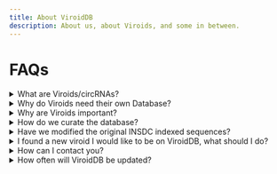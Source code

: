 ```yaml
---
title: About ViroidDB
description: About us, about Viroids, and some in between.
---
```



#  FAQs

  
<details>
  <summary>What are Viroids/circRNAs? </summary>
  
Viroids/circRNAs are unique groups of semi-mobile genetic agents. They are highly structured, often circular, use self-cleaving ribozymes or co-opted host enzymes, replicate via the rolling circle mechanism, and are characterized by small genome sizes.
This database has been curated to cover the entirety of viroid-like RNA agents: Viroids, small circular satellite RNAs, the recently described realm of ribozyviruses (*i.e.*, hepatitis delta virus and its relatives), and retrozymes.   
</details>  

    
  
<details>
  <summary>Why do Viroids need their own Database?</summary>
  
Despite the ever-increasing diversity and host range of these agents, no database currently exists. The most recent such database, [the subviral RNA database](doi.org/10.1186/1471-2180-6-24), was published 15 years ago and is no longer accessible.  
To better support computational and experimental research on these agents, we have semi-automatically compiled a database of nearly ten thousand viroid-like RNA sequences from the NCBI's nucleotide database and made them available for download at viroids.org. In addition to curating the respective INSDC accessions and sequences, we have performed considerable post-processing so that ViroidDB entries are consistently formatted, enabling their direct use in common downstream analyses (e.g. circular sequences are consistently rotated and all sequence sets are deduplicated and estimated to represent complete genomes). For use-cases where the complete range of variation is undesirable, we have performed clustering to identify a representative sequence for each cluster when no reference sequence is available. The database is version controlled and accessible online via a simple graphical user interface or by command-line interface for programmatic data retrieval. Furthermore, the database is permanently archived in the Zenodo repository, ensuring future accessibility.
  

</details>  

  
<details>
  <summary>Why are Viroids important? </summary>
  
  Pathogenic members infect both plants and animals, and reports of resulting diseases have been documented since the 1930s. Presently, the only effective means of disease control is the prevention of spread, and crop infection may cause up to a 40% reduction of yield.   
If that doesn't convince you, let us ask **you** a question: Do you like long, curly french fries in MacDonalds?   

![image](https://user-images.githubusercontent.com/41674327/123809317-2ccd2e80-d8fa-11eb-9ae4-47765b1bef29.png)  
  Well, even if adible, one of the earliest known viroids can shatter the american dream of a nice, salty, deep fried french fry:  
 ![image](https://www.daera-ni.gov.uk/sites/default/files/styles/inline-expandable/public/images/daera/PSTVd%20photo.1.jpg?itok=dmmWZovB)  
 Healthy potato tuber (left), and spindle shaped tubers (right) that have been affected by PSTVd. © Dr. J. W. Roenhorst NPPO-NL 
  
</details>  



<details>
  <summary>How do we curate the database?</summary>
  

We collected the sequences for the database using the following protocol:

For viroids and deltaviruses, we used the NCBI Virus portal to download complete sequences within the taxonomy IDs:  
| Subset         | #Sequences | NCBI TaxID                                                                   |
|----------------|------------|------------------------------------------------------------------------------|
| All            | 9891       | ----                                                                         |
| Viroids        | 9354       |                                                                              |
| Avsunviroidae  | 5284       | [185752](https://www.ncbi.nlm.nih.gov/Taxonomy/Browser/wwwtax.cgi?id=185752) |
| Pospiviroidae  | 3980       | [185751](https://www.ncbi.nlm.nih.gov/Taxonomy/Browser/wwwtax.cgi?id=185751) |
| Unclassified   | 90         | [265963](https://www.ncbi.nlm.nih.gov/Taxonomy/Browser/wwwtax.cgi?id=265963) |
| Deltavirus     | 453        | [39759](https://www.ncbi.nlm.nih.gov/Taxonomy/Browser/wwwtax.cgi?id=39759)   |
| Satellite RNAs | 35         | [141863](https://www.ncbi.nlm.nih.gov/Taxonomy/Browser/wwwtax.cgi?id=141863)   |   


For retrozymes, which are currently not taxonomically classified as monophyletic group, we downloaded all sequences within the NCBI Nucleotide database matching the search term ["retrozymes"](https://www.ncbi.nlm.nih.gov/nuccore/?term=retrozymes).    
We note that due to the de-duplication steps we perform, exact replications (identical strings) are deliberately masked from most downstream analyses (such as secondary structure prediction and ribozyme search), to avoid the use of unnecessary computational resources and storage space.  


</details>  


<details>
  <summary>Have we modified the original INSDC indexed sequences?</summary>
  

Short answer  -  no. Long answer - Yes, but when we do, we clearly note it. For example, rotated sequences,  reverse complement, and RNA  ( T --> U)  versions of reference sequences are suffixed (in the fasta header) by the addition of [ViroidDB] at the end of the defline.  
Please see [Download](./Download) for more information about how to fetch and acquire this data from ViroidDB.
> **Note:** The **majority ** of the information in the database is derived from analyses we performed using the original sequences.


</details>  


  
  
<details>
  <summary>I found a new viroid I would like to be on ViroidDB, what should I do?</summary>
  
Do you think that we missed data in the database? If so, please let us know by filling out the form below and we will be happy to create another release and update the site.
Please remember that all sequences and submission must follow these general inclusion criteria:  

1. The sequence must be uniq
1. The data must be publicly available in an INSDC database
1. Sequences must be complete
1. Sequences must be unambiguous.  
  
However, exceptions could be considered, such as representatives of novel families, but would be evaluated on per case basis.  

<SubmitForm/>



</details>  


  
  
<details>
  <summary>How can I contact you? </summary>
  
Feel free to contact us via sending an [email](email:help@Viroids.org) or filing an issue on GitHub.

</details>  

  
  
<details>
  <summary>How often will ViroidDB be updated? </summary>
  
  
Should new viroid-like RNAs classes be discovered, we hope to add them automatically on (at least) a yearly basis. If you feel an update is required, please contact us or perform the update yourself by submitting it as a pull request in the GitHub repository.
</details>  




